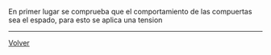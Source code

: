 En primer lugar se comprueba que el comportamiento de las compuertas sea el espado, para esto se aplica una tension 



---

[Volver](https://github.com/juamorenogo/Digital_2024_2/tree/main/Lab_01/SN70LS04)

